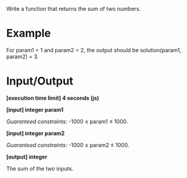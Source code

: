 Write a function that returns the sum of two numbers.

# Example
For param1 = 1 and param2 = 2, the output should be
solution(param1, param2) = 3.

# Input/Output

<B>[execution time limit] 4 seconds (js)

[input] integer param1 </b>

<i> Guaranteed constraints: </i>
-1000 ≤ param1 ≤ 1000.


<b> [input] integer param2 </b>

<i> Guaranteed constraints: </i>
-1000 ≤ param2 ≤ 1000.


<b> [output] integer </b>

The sum of the two inputs.
